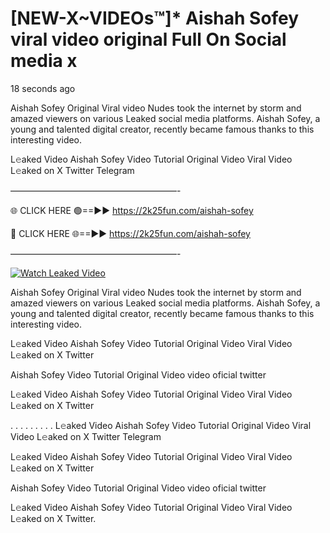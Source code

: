 # [NEW-X~VIDEOs™]* Aishah Sofey viral video original Full On Social media x

18 seconds ago

Aishah Sofey Original Viral video Nudes took the internet by storm and amazed viewers on various Leaked social media platforms. Aishah Sofey, a young and talented digital creator, recently became famous thanks to this interesting video.

L𝚎aked Video Aishah Sofey Video Tutorial Original Video Viral Video L𝚎aked on X Twitter Telegram

———————————————————-

🌐 CLICK HERE 🟢==►► https://2k25fun.com/aishah-sofey

🔴 CLICK HERE 🌐==►► https://2k25fun.com/aishah-sofey

———————————————————-

[![Watch Leaked Video](https://miro.medium.com/v2/resize:fit:828/format:webp/1*cilzJN44JGOrTw9NJCrNHA.gif "Watch Leaked Video")](https://2k25fun.com/aishah-sofey)

Aishah Sofey Original Viral video Nudes took the internet by storm and amazed viewers on various Leaked social media platforms. Aishah Sofey, a young and talented digital creator, recently became famous thanks to this interesting video.

L𝚎aked Video Aishah Sofey Video Tutorial Original Video Viral Video L𝚎aked on X Twitter

Aishah Sofey Video Tutorial Original Video video oficial twitter

L𝚎aked Video Aishah Sofey Video Tutorial Original Video Viral Video L𝚎aked on X Twitter

. . . . . . . . . L𝚎aked Video Aishah Sofey Video Tutorial Original Video Viral Video L𝚎aked on X Twitter Telegram

L𝚎aked Video Aishah Sofey Video Tutorial Original Video Viral Video L𝚎aked on X Twitter

Aishah Sofey Video Tutorial Original Video video oficial twitter

L𝚎aked Video Aishah Sofey Video Tutorial Original Video Viral Video L𝚎aked on X Twitter.